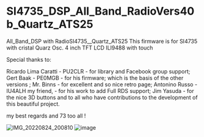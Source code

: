 # SI4735_DSP_All_Band_RadioVers40b_Quartz_ATS25
All_Band_DSP  with RadioSI4735__Quartz_ATS25
This firmware is for SI4735 with cristal Quarz Osc.
 4 inch TFT LCD  ILI9488 with touch

Special thanks to:  
 
Ricardo Lima Caratti - PU2CLR - for library and Facebook group support;
Gert Baak - PE0MGB - for his firmware; which is the basis of the other versions ;
Mr. Binns - for excellent and so nice retro page;
Antonino Russo - IU4ALH my friend, - for his work to add Full RDS support;
Jim Yasuda - for the nice 3D buttons 
and to all  who have contributions to the development of this beautiful project.

my best regards and 73 too all !



 

![IMG_20220824_200810](https://user-images.githubusercontent.com/1875591/186495382-63fad64a-f59c-4038-9c39-bf93209f98b8.jpg)
![image](https://user-images.githubusercontent.com/1875591/186495484-71eed4f9-c636-46fb-8f23-d0de9e49ba67.png)
